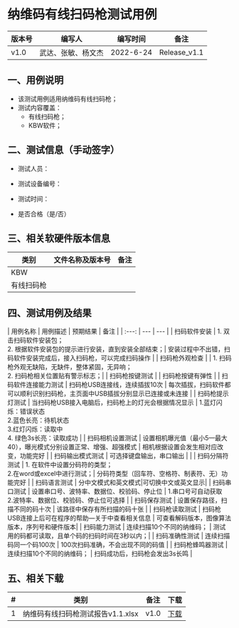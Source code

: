 
# 纳维码有线扫码枪测试用例

| 版本号 | 编写人 | 编写时间 | 备注 |
| --- | --- | --- | --- |
| v1.0 | 武达、张敏、杨文杰 | 2022-6-24 |  Release_v1.1 |


## 一、用例说明
- 该测试用例适用纳维码有线扫码枪；
- 测试内容覆盖：
  - 有线扫码枪；
  - KBW软件；

## 二、测试信息（手动签字）
- 测试人员：

- 测试设备编号：

- 测试时间：

- 是否合格（是/否）

## 三、相关软硬件版本信息
| 类别 | 文件名称及版本号 | 备注 |
| --- | --- | --- | 
| KBW |  |  |  
| 有线扫码枪 |  |  | 


## 四、测试用例及结果

| 用例名称 | 用例描述 | 预期结果 | 备注 |
| :---: | --- | --- | 
| 扫码软件安装 | 1.	双击扫码软件安装包； <br> 2.	根据软件安装包的提示进行安装，直到安装全部结束；| 安装过程中不出错，扫码软件安装完成后，接入扫码枪，可以完成扫码操作 |
| 扫码枪外观检查 |  | 1.	扫码枪外观无缺陷，无缺件，整体紧固，无异响；<br> 2.	扫码枪相关位置贴有警示标志；| 
| 扫码枪按键测试 |  | 扫码枪按键有弹性 | 
| 扫码软件连接能力测试 | 扫码枪USB连接线，连续插拔10次 | 每次插拔，扫码软件都可以顺利识别扫码枪，主页面中USB插拔分别显示已连接或未连接 | 
| 扫码枪提示灯测试 | 当扫码枪USB接入电脑后，扫码枪上的灯光会根据情况显示 | 1.蓝灯闪烁：错误状态 <br>  2.蓝色长亮：待机状态 <br>  3.红灯闪烁：读取中 <br>  4. 绿色3s长亮：读取成功 |
| 扫码相机设置测试 | 设置相机曝光值（最小5—最大40），曝光模式分别设置正常、增强、超强模式 | 相机根据设置会发生相对应改变，功能完好 |
| 扫码输出模式测试 | 可选择键盘输出，串口输出 |  |
| 扫码分隔符测试 | 1.	在软件中设置分码符的类型； <br>  2.在word或excel中进行测试；| 分码符类型（回车符、空格符、制表符、无）功能完好 | 
| 扫码语言测试 | 分中文模式和英文模式|可切换中文或英文显示|
| 扫码串口测试 | 设置串口号、波特率、数据位、校验码、停止位 | 1.串口号可自动获取 <br> 2.波特率、数据位、校验码、停止位可选择 |
| 扫码保存测试 | 设置保存路径，扫描不同的码十次 | 该路径中保存有所扫描的码十张 |
| 扫码枪读取测试 | 扫码枪USB连接上后可在程序的帮助—关于中查看相关信息 | 可查看解码版本，图像算法版本，序列号和硬件版本|
| 扫码能力测试 | 连续扫描10个不同的纳维码； | 测试用的码都可读取，且单个码的扫码时间在3秒以内；| 
| 扫码准确性测试 | 连续扫描码同一个码100次 | 100次扫码准确，不会出现不同的码值 | 
| 扫码枪蜂鸣器测试 | 连续扫描10个不同的纳维码； | 扫码成功后，扫码枪会发出3s长鸣 | 
 



## 五、相关下载
| # | 类别 | 备注 | 下载 |
| :-: | --- | --- | --- | 
| 1| 纳维码有线扫码枪测试报告v1.1.xlsx | v1.0 | [下载](./download/纳维码有线扫码枪测试报告v1.0.xlsx) |  
